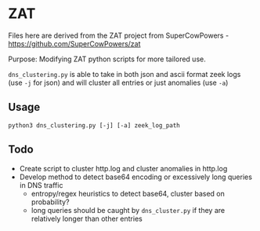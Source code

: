 # ZAT
Files here are derived from the ZAT project from SuperCowPowers - https://github.com/SuperCowPowers/zat

Purpose: Modifying ZAT python scripts for more tailored use.

`dns_clustering.py` is able to take in both json and ascii format zeek logs (use `-j` for json) and will cluster all entries or just anomalies (use `-a`)

## Usage
`python3 dns_clustering.py [-j] [-a] zeek_log_path`

## Todo
- Create script to cluster http.log and cluster anomalies in http.log
- Develop method to detect base64 encoding or excessively long queries in DNS traffic
    - entropy/regex heuristics to detect base64, cluster based on probability?
    - long queries should be caught by `dns_cluster.py` if they are relatively longer than other entries
